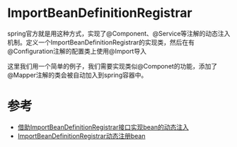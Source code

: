 # ImportBeanDefinitionRegistrar

spring官方就是用这种方式，实现了@Component、@Service等注解的动态注入机制。定义一个ImportBeanDefinitionRegistrar的实现类，然后在有@Configuration注解的配置类上使用@Import导入

这里我们用一个简单的例子，我们需要实现类似@Componet的功能，添加了@Mapper注解的类会被自动加入到spring容器中。



#  参考

- [借助ImportBeanDefinitionRegistrar接口实现bean的动态注入](https://www.jianshu.com/p/2b993ced6a4c)
- [ImportBeanDefinitionRegistrar动态注册bean](https://blog.csdn.net/jiachunchun/article/details/94569246)